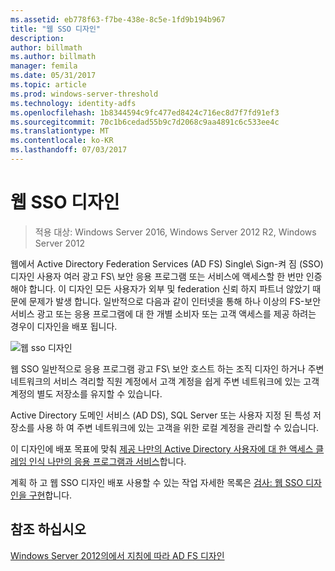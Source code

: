 ```yaml
---
ms.assetid: eb778f63-f7be-438e-8c5e-1fd9b194b967
title: "웹 SSO 디자인"
description: 
author: billmath
ms.author: billmath
manager: femila
ms.date: 05/31/2017
ms.topic: article
ms.prod: windows-server-threshold
ms.technology: identity-adfs
ms.openlocfilehash: 1b8344594c9fc477ed8424c716ec8d7f7fd91ef3
ms.sourcegitcommit: 70c1b6cedad55b9c7d2068c9aa4891c6c533ee4c
ms.translationtype: MT
ms.contentlocale: ko-KR
ms.lasthandoff: 07/03/2017
---
```

# <a name="web-sso-design"></a>웹 SSO 디자인

>적용 대상: Windows Server 2016, Windows Server 2012 R2, Windows Server 2012

웹에서 Active Directory Federation Services \(AD FS\) Single\ Sign\-켜 짐 \(SSO\) 디자인 사용자 여러 광고 FS\ 보안 응용 프로그램 또는 서비스에 액세스할 한 번만 인증 해야 합니다. 이 디자인 모든 사용자가 외부 및 federation 신뢰 하지 파트너 않았기 때문에 문제가 발생 합니다. 일반적으로 다음과 같이 인터넷을 통해 하나 이상의 FS-보안 서비스 광고 또는 응용 프로그램에 대 한 개별 소비자 또는 고객 액세스를 제공 하려는 경우이 디자인을 배포 됩니다.  
  
![웹 sso 디자인](media/adfs2_WebSSODesign.gif)  
  
웹 SSO 일반적으로 응용 프로그램 광고 FS\ 보안 호스트 하는 조직 디자인 하거나 주변 네트워크의 서비스 격리할 직원 계정에서 고객 계정을 쉽게 주변 네트워크에 있는 고객 계정의 별도 저장소를 유지할 수 있습니다.  
  
Active Directory 도메인 서비스 \(AD DS\), SQL Server 또는 사용자 지정 된 특성 저장소를 사용 하 여 주변 네트워크에 있는 고객을 위한 로컬 계정을 관리할 수 있습니다.  
  
이 디자인에 배포 목표에 맞춰 [제공 나만의 Active Directory 사용자에 대 한 액세스 클레임 인식 나만의 응용 프로그램과 서비스](Provide-Your-Active-Directory-Users-Access-to-Your-Claims-Aware-Applications-and-Services.md)합니다.  
  
계획 하 고 웹 SSO 디자인 배포 사용할 수 있는 작업 자세한 목록은 [검사: 웹 SSO 디자인을 구현](../../ad-fs/deployment/Checklist--Implementing-a-Web-SSO-Design.md)합니다.  
  
## <a name="see-also"></a>참조 하십시오
[Windows Server 2012의에서 지침에 따라 AD FS 디자인](AD-FS-Design-Guide-in-Windows-Server-2012.md)
